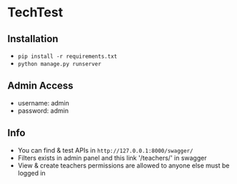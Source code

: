 # TechTest

## Installation
  - `pip install -r requirements.txt`
  - `python manage.py runserver`
  
## Admin Access
  - username: admin
  - password: admin
  
## Info
  - You can find & test APIs in `http://127.0.0.1:8000/swagger/`
  - Filters exists in admin panel and this link '/teachers/' in swagger
  - View & create teachers permissions are allowed to anyone else must be logged in
